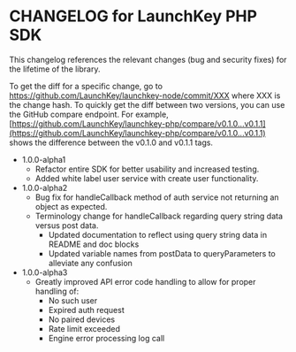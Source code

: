 CHANGELOG for LaunchKey PHP SDK
===============================

This changelog references the relevant changes (bug and security fixes) for the lifetime of the library.

To get the diff for a specific change, go to https://github.com/LaunchKey/launchkey-node/commit/XXX where XXX is the
change hash.  To quickly get the diff between two versions, you can use the GitHub compare endpoint.  For example,
[https://github.com/LaunchKey/launchkey-php/compare/v0.1.0...v0.1.1](https://github.com/LaunchKey/launchkey-php/compare/v0.1.0...v0.1.1)
shows the difference between the v0.1.0 and v0.1.1 tags.

* 1.0.0-alpha1
    * Refactor entire SDK for better usability and increased testing.
    * Added white label user service with create user functionality.
* 1.0.0-alpha2
    * Bug fix for handleCallback method of auth service not returning an object as expected.
    * Terminology change for handleCallback regarding query string data versus post data.
        * Updated documentation to reflect using query string data in README and doc blocks
        * Updated variable names from postData to queryParameters to alleviate any confusion
* 1.0.0-alpha3
    * Greatly improved API error code handling to allow for proper handling of:
        * No such user
        * Expired auth request
        * No paired devices
        * Rate limit exceeded
        * Engine error processing log call
